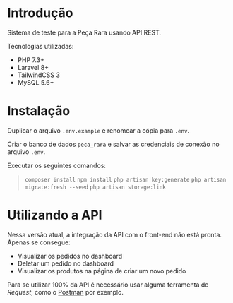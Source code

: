 # Introdução

Sistema de teste para a Peça Rara usando API REST.

Tecnologias utilizadas:

 - PHP 7.3+
 - Laravel 8+
 - TailwindCSS 3
 - MySQL 5.6+

# Instalação
Duplicar o arquivo `.env.example` e renomear a cópia para `.env`.

Criar o banco de dados `peca_rara` e salvar as credenciais de conexão no arquivo `.env`.

Executar os seguintes comandos:

> `composer install`
> `npm install`
> `php artisan key:generate`
> `php artisan migrate:fresh --seed`
> `php artisan storage:link`

# Utilizando a API
Nessa versão atual, a integração da API com o front-end não está pronta. Apenas se consegue:
- Visualizar os pedidos no dashboard
- Deletar um pedido no dashboard
- Visualizar os produtos na página de criar um novo pedido

Para se utilizar 100% da API é necessário usar alguma ferramenta de *Request*, como o [Postman](https://www.postman.com/postman/workspace/postman-answers/request/) por exemplo.